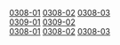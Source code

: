 [0308-01](https://cdn.jsdelivr.net/gh/ghkf85apmv/tars/0308/0308.7z.001) [0308-02](https://cdn.jsdelivr.net/gh/ghkf85apmv/tars/0308/0308.7z.002) [0308-03](https://cdn.jsdelivr.net/gh/ghkf85apmv/tars/0308/0308.7z.003)  
[0309-01](https://cdn.jsdelivr.net/gh/ghkf85apmv/tars/0309/0309_.7z.001)  [0309-02](https://cdn.jsdelivr.net/gh/ghkf85apmv/tars/0309/0309_.7z.002)  
[0308-01](https://cdn.jsdelivr.net/gh/ghkf85apmv/tars/0308/0308.7z.001) [0308-02](https://cdn.jsdelivr.net/gh/ghkf85apmv/tars/0308/0308.7z.002) [0308-03](https://cdn.jsdelivr.net/gh/ghkf85apmv/tars/0308/0308.7z.003)
